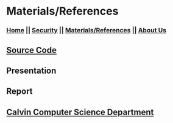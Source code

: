 # Materials/References
### [Home](https://car-maintenance-senior-project.github.io/OBD-ME/index)		||		[Security](https://car-maintenance-senior-project.github.io/OBD-ME/security)		||		[Materials/References](https://car-maintenance-senior-project.github.io/OBD-ME/materials)		||		[About Us](https://car-maintenance-senior-project.github.io/OBD-ME/about)

## [Source Code](https://github.com/Car-Maintenance-Senior-Project/OBD-ME)
## Presentation
## Report
## [Calvin Computer Science Department](https://computing.calvin.edu)

